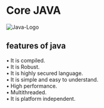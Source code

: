 # Core JAVA 
![Java-Logo](https://github.com/Sachinnayak0712/Core_Java/assets/66566069/72346bc1-8ddc-4b56-aa1d-8b00b82c7130)

## features of java
•	It is compiled.\
•	It is Robust.\
•	It is highly secured language.\
•	It is simple and easy to understand.\
•	High performance.\
•	Multithreaded.\
•	It is platform independent.
